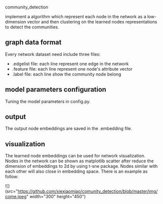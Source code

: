 community_detection

implement a algorithm which represent each node in the network as a low-dimension vector and then clustering on the learned nodes representations to detect the communities. 

## graph data format

Every network dataset need include three files:

* .edgelist file:  each line represent one edge in the network
* .feature file: each line represent one node's attribute vector
* .label file: each line show the community node belong 

## model parameters configuration

Tuning the model parameters in config.py.

## output

The output node embeddings are saved in the .embedding file.

## visualization

The learned node embeddings can be used for network visualization. Nodes in the network can be shown as matplotlib scatter after reduce the dimension of  embeddings to 2d by using t-sne package. Nodes similar with each other will also close in embedding space. There is an example as follow:

![](src="https://github.com/xiexiaomiao/comunity_detection/blob/master/img/come.jpeg" width="300" height="450")